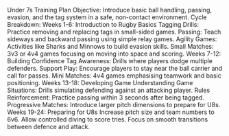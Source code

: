 Under 7s Training Plan
Objective: Introduce basic ball handling, passing, evasion, and the tag system in a safe, non-contact environment.
Cycle Breakdown:
Weeks 1-6: Introduction to Rugby Basics 
Tagging Drills: Practice removing and replacing tags in small-sided games.
Passing: Teach sideways and backward passing using simple relay games.
Agility Games: Activities like Sharks and Minnows to build evasion       skills.
Small Matches: 3v3 or 4v4 games focusing on moving into space and scoring.
Weeks 7-12: Building Confidence 
Tag Awareness: Drills where players dodge multiple defenders.
Support Play: Encourage players to stay near the ball carrier and call for passes.
Mini Matches: 4v4 games emphasising teamwork and basic positioning.
Weeks 13-18: Developing Game Understanding 
Game Situations: Drills simulating defending against an attacking player.
Rules Reinforcement: Practice passing within 3 seconds after being tagged.
Progressive Matches: Introduce larger pitch dimensions to prepare for U8s.
Weeks 19-24: Preparing for U8s 
Increase pitch size and team numbers to 6v6.
Allow controlled diving to score tries.
Focus on smooth transitions between defence and attack.